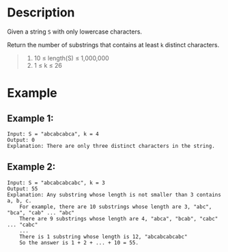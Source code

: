 # Description
Given a string `S` with only lowercase characters.

Return the number of substrings that contains at least `k` distinct characters.

> 1. 10 ≤ length(S) ≤ 1,000,000
> 2. 1 ≤ k ≤ 26
# Example
## Example 1:
```
Input: S = "abcabcabca", k = 4
Output: 0
Explanation: There are only three distinct characters in the string.
```
## Example 2:
```
Input: S = "abcabcabcabc", k = 3
Output: 55
Explanation: Any substring whose length is not smaller than 3 contains a, b, c.
    For example, there are 10 substrings whose length are 3, "abc", "bca", "cab" ... "abc"
    There are 9 substrings whose length are 4, "abca", "bcab", "cabc" ... "cabc"
    ...
    There is 1 substring whose length is 12, "abcabcabcabc"
    So the answer is 1 + 2 + ... + 10 = 55.
```